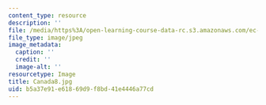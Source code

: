 ```yaml
---
content_type: resource
description: ''
file: /media/https%3A/open-learning-course-data-rc.s3.amazonaws.com/ec-721-wheelchair-design-in-developing-countries-spring-2009/b5a37e91e61869d9f8bd41e4446a77cd_Canada8.jpg
file_type: image/jpeg
image_metadata:
  caption: ''
  credit: ''
  image-alt: ''
resourcetype: Image
title: Canada8.jpg
uid: b5a37e91-e618-69d9-f8bd-41e4446a77cd
---
```

